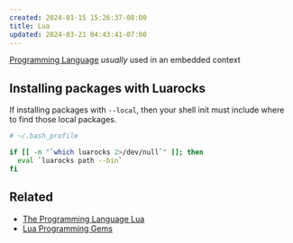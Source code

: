 ```yaml
---
created: 2024-01-15 15:26:37-08:00
title: Lua
updated: 2024-03-21 04:43:41-07:00
---
```


[Programming Language](Programming%20Language.md) *usually* used in an embedded context

## Installing packages with Luarocks

If installing packages with `--local`, then your shell init must include where to find those local packages.

````bash
# ~/.bash_profile

if [[ -n "`which luarocks 2>/dev/null`" ]]; then
  eval `luarocks path --bin`
fi
````

## Related

* [The Programming Language Lua](https://www.lua.org/home.html)
* [Lua Programming Gems](https://www.lua.org/gems/)